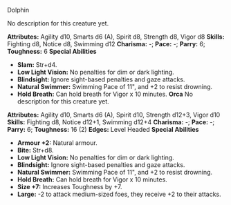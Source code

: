 Dolphin

No description for this creature yet.

**Attributes:** Agility d10, Smarts d6 (A), Spirit d8, Strength d8,
Vigor d8
**Skills:** Fighting d8, Notice d8, Swimming d12
**Charisma:** -; **Pace:** -; **Parry:** 6; **Toughness:** 6
**Special Abilities**
- **Slam:** Str+d4.
- **Low Light Vision:** No penalties for dim or dark lighting.
- **Blindsight:** Ignore sight-based penalties and gaze attacks.
- **Natural Swimmer:** Swimming Pace of 11", and +2 to resist
drowning.
- **Hold Breath:** Can hold breath for Vigor x 10 minutes.
**Orca**
No description for this creature yet.

**Attributes:** Agility d10, Smarts d6 (A), Spirit d10, Strength d12+3,
Vigor d10
**Skills:** Fighting d8, Notice d12+1, Swimming d12+4
**Charisma:** -; **Pace:** -; **Parry:** 6; **Toughness:** 16 (2)
**Edges:** Level Headed
**Special Abilities**
- **Armour +2:** Natural armour.
- **Bite:** Str+d8.
- **Low Light Vision:** No penalties for dim or dark lighting.
- **Blindsight:** Ignore sight-based penalties and gaze attacks.
- **Natural Swimmer:** Swimming Pace of 11", and +2 to resist
drowning.
- **Hold Breath:** Can hold breath for Vigor x 10 minutes.
- **Size +7:** Increases Toughness by +7.
- **Large:** -2 to attack medium-sized foes, they receive +2 to their
attacks.

